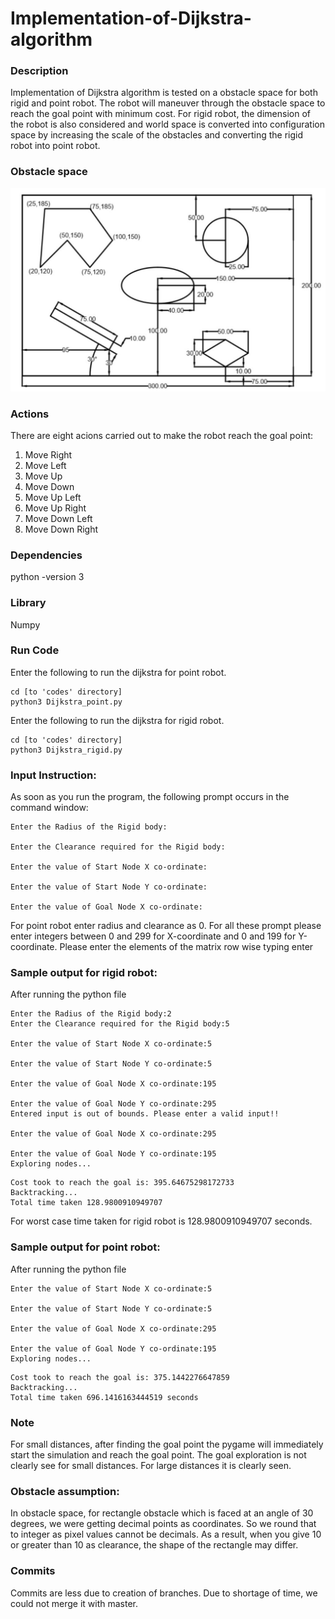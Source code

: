 # Implementation-of-Dijkstra-algorithm
### Description
Implementation of Dijkstra algorithm is tested on a obstacle space for both rigid and point robot. The robot will maneuver through the obstacle space to reach the goal point with minimum cost. For rigid robot, the dimension of the robot is also considered and world space is converted into configuration space by increasing the scale of the obstacles and converting the rigid robot into point robot.

### Obstacle space
![Obstacle space](images/obstacle_space.JPG)
### Actions
There are eight acions carried out to make the robot reach the goal point:
1. Move Right
2. Move Left
3. Move Up
4. Move Down
5. Move Up Left
6. Move Up Right
7. Move Down Left
8. Move Down Right


### Dependencies 
python -version 3   

### Library
Numpy

### Run Code
Enter the following to run the dijkstra for point robot.

```
cd [to 'codes' directory]
python3 Dijkstra_point.py
```
Enter the following to run the dijkstra for rigid robot.

```
cd [to 'codes' directory]
python3 Dijkstra_rigid.py
```

### Input Instruction:
As soon as you run the program, the following prompt occurs in the command window:
```
Enter the Radius of the Rigid body:

Enter the Clearance required for the Rigid body:

Enter the value of Start Node X co-ordinate:

Enter the value of Start Node Y co-ordinate:

Enter the value of Goal Node X co-ordinate:
```
For point robot enter radius and clearance as 0.
For all these prompt please enter integers between 0 and 299 for X-coordinate and 0 and 199 for Y-coordinate.
Please enter the elements of the matrix row wise typing enter


### Sample output for rigid robot:
After running the python file
```
Enter the Radius of the Rigid body:2
Enter the Clearance required for the Rigid body:5

Enter the value of Start Node X co-ordinate:5

Enter the value of Start Node Y co-ordinate:5

Enter the value of Goal Node X co-ordinate:195

Enter the value of Goal Node Y co-ordinate:295
Entered input is out of bounds. Please enter a valid input!!

Enter the value of Goal Node X co-ordinate:295

Enter the value of Goal Node Y co-ordinate:195
Exploring nodes...
```
```
Cost took to reach the goal is: 395.64675298172733
Backtracking...
Total time taken 128.9800910949707
```
For worst case time taken for rigid robot is 128.9800910949707 seconds.

### Sample output for point robot:
After running the python file
```
Enter the value of Start Node X co-ordinate:5

Enter the value of Start Node Y co-ordinate:5

Enter the value of Goal Node X co-ordinate:295

Enter the value of Goal Node Y co-ordinate:195
Exploring nodes...
```
```
Cost took to reach the goal is: 375.1442276647859
Backtracking...
Total time taken 696.1416163444519 seconds
```

### Note
For small distances, after finding the goal point the pygame will immediately start the simulation and reach the goal point. The goal exploration is not clearly see for small distances. For large distances it is clearly seen.

### Obstacle assumption:
In obstacle space, for rectangle obstacle which is faced at an angle of 30 degrees, we were getting decimal points as coordinates. So we round that to integer as pixel values cannot be decimals. As a result, when you give 10 or greater than 10 as clearance, the shape of the rectangle may differ.

### Commits
Commits are less due to creation of branches. Due to shortage of time, we could not merge it with master.

